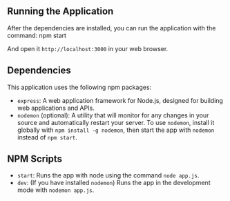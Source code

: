 ## Running the Application

After the dependencies are installed, you can run the application with the command: npm start

And open it `http://localhost:3000` in your web browser.

## Dependencies

This application uses the following npm packages:

- `express`: A web application framework for Node.js, designed for building web applications and APIs.
- `nodemon` (optional): A utility that will monitor for any changes in your source and automatically restart your server. To use `nodemon`, install it globally with `npm install -g nodemon`, then start the app with `nodemon` instead of `npm start`.

## NPM Scripts

- `start`: Runs the app with node using the command `node app.js`.
- `dev`: (If you have installed `nodemon`) Runs the app in the development mode with `nodemon app.js`.

